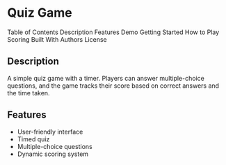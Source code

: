 # Quiz Game



Table of Contents
Description
Features
Demo
Getting Started
How to Play
Scoring
Built With
Authors
License


## Description

A simple quiz game with a timer. Players can answer multiple-choice questions, and the game tracks their score based on correct answers and the time taken.

## Features

- User-friendly interface
- Timed quiz
- Multiple-choice questions
- Dynamic scoring system
